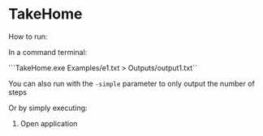 # TakeHome

How to run:

In a command terminal:

```TakeHome.exe Examples/e1.txt > Outputs/output1.txt``

You can also run with the `-simple` parameter to only output the number of steps

Or by simply executing:

1. Open application